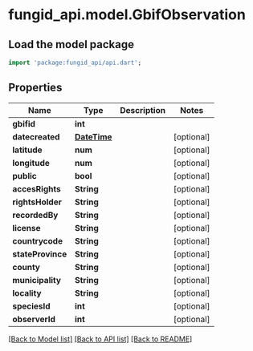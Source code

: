 # fungid_api.model.GbifObservation

## Load the model package
```dart
import 'package:fungid_api/api.dart';
```

## Properties
Name | Type | Description | Notes
------------ | ------------- | ------------- | -------------
**gbifid** | **int** |  | 
**datecreated** | [**DateTime**](DateTime.md) |  | [optional] 
**latitude** | **num** |  | [optional] 
**longitude** | **num** |  | [optional] 
**public** | **bool** |  | [optional] 
**accesRights** | **String** |  | [optional] 
**rightsHolder** | **String** |  | [optional] 
**recordedBy** | **String** |  | [optional] 
**license** | **String** |  | [optional] 
**countrycode** | **String** |  | [optional] 
**stateProvince** | **String** |  | [optional] 
**county** | **String** |  | [optional] 
**municipality** | **String** |  | [optional] 
**locality** | **String** |  | [optional] 
**speciesId** | **int** |  | [optional] 
**observerId** | **int** |  | [optional] 

[[Back to Model list]](../README.md#documentation-for-models) [[Back to API list]](../README.md#documentation-for-api-endpoints) [[Back to README]](../README.md)


